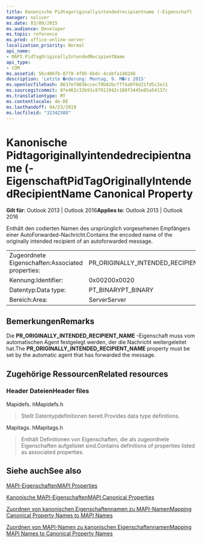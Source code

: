 ```yaml
---
title: Kanonische Pidtagoriginallyintendedrecipientname (-Eigenschaft
manager: soliver
ms.date: 03/09/2015
ms.audience: Developer
ms.topic: reference
ms.prod: office-online-server
localization_priority: Normal
api_name:
- MAPI.PidTagOriginallyIntendedRecipientName
api_type:
- COM
ms.assetid: 56c406fb-8778-4f85-bbdc-4cabfa140248
description: 'Letzte �nderung: Montag, 9. M�rz 2015'
ms.openlocfilehash: 8637ef8036ccec79b82bcfff4a9f6d21fd5c2e11
ms.sourcegitcommit: 8fe462c32b91c87911942c188f3445e85a54137c
ms.translationtype: MT
ms.contentlocale: de-DE
ms.lasthandoff: 04/23/2019
ms.locfileid: "32342588"
---
```

# <a name="pidtagoriginallyintendedrecipientname-canonical-property"></a><span data-ttu-id="3eea0-103">Kanonische Pidtagoriginallyintendedrecipientname (-Eigenschaft</span><span class="sxs-lookup"><span data-stu-id="3eea0-103">PidTagOriginallyIntendedRecipientName Canonical Property</span></span>

  
  
<span data-ttu-id="3eea0-104">**Gilt für**: Outlook 2013 | Outlook 2016</span><span class="sxs-lookup"><span data-stu-id="3eea0-104">**Applies to**: Outlook 2013 | Outlook 2016</span></span> 
  
<span data-ttu-id="3eea0-105">Enthält den codierten Namen des ursprünglich vorgesehenen Empfängers einer AutoForwarded-Nachricht.</span><span class="sxs-lookup"><span data-stu-id="3eea0-105">Contains the encoded name of the originally intended recipient of an autoforwarded message.</span></span>
  
|||
|:-----|:-----|
|<span data-ttu-id="3eea0-106">Zugeordnete Eigenschaften:</span><span class="sxs-lookup"><span data-stu-id="3eea0-106">Associated properties:</span></span>  <br/> |<span data-ttu-id="3eea0-107">PR_ORIGINALLY_INTENDED_RECIPIENT_NAME</span><span class="sxs-lookup"><span data-stu-id="3eea0-107">PR_ORIGINALLY_INTENDED_RECIPIENT_NAME</span></span>  <br/> |
|<span data-ttu-id="3eea0-108">Kennung:</span><span class="sxs-lookup"><span data-stu-id="3eea0-108">Identifier:</span></span>  <br/> |<span data-ttu-id="3eea0-109">0x0020</span><span class="sxs-lookup"><span data-stu-id="3eea0-109">0x0020</span></span>  <br/> |
|<span data-ttu-id="3eea0-110">Datentyp:</span><span class="sxs-lookup"><span data-stu-id="3eea0-110">Data type:</span></span>  <br/> |<span data-ttu-id="3eea0-111">PT_BINARY</span><span class="sxs-lookup"><span data-stu-id="3eea0-111">PT_BINARY</span></span>  <br/> |
|<span data-ttu-id="3eea0-112">Bereich:</span><span class="sxs-lookup"><span data-stu-id="3eea0-112">Area:</span></span>  <br/> |<span data-ttu-id="3eea0-113">Server</span><span class="sxs-lookup"><span data-stu-id="3eea0-113">Server</span></span>  <br/> |
   
## <a name="remarks"></a><span data-ttu-id="3eea0-114">Bemerkungen</span><span class="sxs-lookup"><span data-stu-id="3eea0-114">Remarks</span></span>

<span data-ttu-id="3eea0-115">Die **PR_ORIGINALLY_INTENDED_RECIPIENT_NAME** -Eigenschaft muss vom automatischen Agent festgelegt werden, der die Nachricht weitergeleitet hat.</span><span class="sxs-lookup"><span data-stu-id="3eea0-115">The **PR_ORIGINALLY_INTENDED_RECIPIENT_NAME** property must be set by the automatic agent that has forwarded the message.</span></span> 
  
## <a name="related-resources"></a><span data-ttu-id="3eea0-116">Zugehörige Ressourcen</span><span class="sxs-lookup"><span data-stu-id="3eea0-116">Related resources</span></span>

### <a name="header-files"></a><span data-ttu-id="3eea0-117">Header Dateien</span><span class="sxs-lookup"><span data-stu-id="3eea0-117">Header files</span></span>

<span data-ttu-id="3eea0-118">Mapidefs. h</span><span class="sxs-lookup"><span data-stu-id="3eea0-118">Mapidefs.h</span></span>
  
> <span data-ttu-id="3eea0-119">Stellt Datentypdefinitionen bereit.</span><span class="sxs-lookup"><span data-stu-id="3eea0-119">Provides data type definitions.</span></span>
    
<span data-ttu-id="3eea0-120">Mapitags. h</span><span class="sxs-lookup"><span data-stu-id="3eea0-120">Mapitags.h</span></span>
  
> <span data-ttu-id="3eea0-121">Enthält Definitionen von Eigenschaften, die als zugeordnete Eigenschaften aufgelistet sind.</span><span class="sxs-lookup"><span data-stu-id="3eea0-121">Contains definitions of properties listed as associated properties.</span></span>
    
## <a name="see-also"></a><span data-ttu-id="3eea0-122">Siehe auch</span><span class="sxs-lookup"><span data-stu-id="3eea0-122">See also</span></span>



[<span data-ttu-id="3eea0-123">MAPI-Eigenschaften</span><span class="sxs-lookup"><span data-stu-id="3eea0-123">MAPI Properties</span></span>](mapi-properties.md)
  
[<span data-ttu-id="3eea0-124">Kanonische MAPI-Eigenschaften</span><span class="sxs-lookup"><span data-stu-id="3eea0-124">MAPI Canonical Properties</span></span>](mapi-canonical-properties.md)
  
[<span data-ttu-id="3eea0-125">Zuordnen von kanonischen Eigenschaftennamen zu MAPI-Namen</span><span class="sxs-lookup"><span data-stu-id="3eea0-125">Mapping Canonical Property Names to MAPI Names</span></span>](mapping-canonical-property-names-to-mapi-names.md)
  
[<span data-ttu-id="3eea0-126">Zuordnen von MAPI-Namen zu kanonischen Eigenschaftennamen</span><span class="sxs-lookup"><span data-stu-id="3eea0-126">Mapping MAPI Names to Canonical Property Names</span></span>](mapping-mapi-names-to-canonical-property-names.md)

